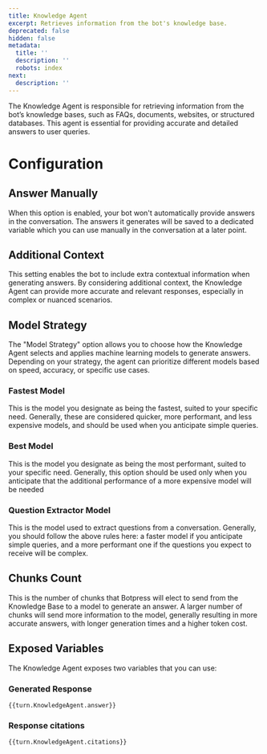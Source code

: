 ```yaml
---
title: Knowledge Agent
excerpt: Retrieves information from the bot's knowledge base.
deprecated: false
hidden: false
metadata:
  title: ''
  description: ''
  robots: index
next:
  description: ''
---
```

The Knowledge Agent is responsible for retrieving information from the bot’s knowledge bases, such as FAQs, documents, websites, or structured databases. This agent is essential for providing accurate and detailed answers to user queries.

# Configuration

## Answer Manually

When this option is enabled, your bot won't automatically provide answers in the conversation. The answers it generates will be saved to a dedicated variable which you can use manually in the conversation at a later point.

## Additional Context

This setting enables the bot to include extra contextual information when generating answers. By considering additional context, the Knowledge Agent can provide more accurate and relevant responses, especially in complex or nuanced scenarios.

## Model Strategy

The "Model Strategy" option allows you to choose how the Knowledge Agent selects and applies machine learning models to generate answers. Depending on your strategy, the agent can prioritize different models based on speed, accuracy, or specific use cases.

### Fastest Model

This is the model you designate as being the fastest, suited to your specific need. Generally, these are considered quicker, more performant, and less expensive models, and should be used when you anticipate simple queries.

### Best Model

This is the model you designate as being the most performant, suited to your specific need. Generally, this option should be used only when you anticipate that the additional performance of a more expensive model will be needed 

### Question Extractor Model

This is the model used to extract questions from a conversation. Generally, you should follow the above rules here: a faster model if you anticipate simple queries, and a more performant one if the questions you expect to receive will be complex.

## Chunks Count

This is the number of <Glossary>chunks</Glossary> that Botpress will elect to send from the Knowledge Base to a model to generate an answer. A larger number of chunks will send more information to the model, generally resulting in more accurate answers, with longer generation times and a higher token cost.

## Exposed Variables

The Knowledge Agent exposes two variables that you can use:

### Generated Response

```
{{turn.KnowledgeAgent.answer}}
```

### Response citations

```
{{turn.KnowledgeAgent.citations}}
```
